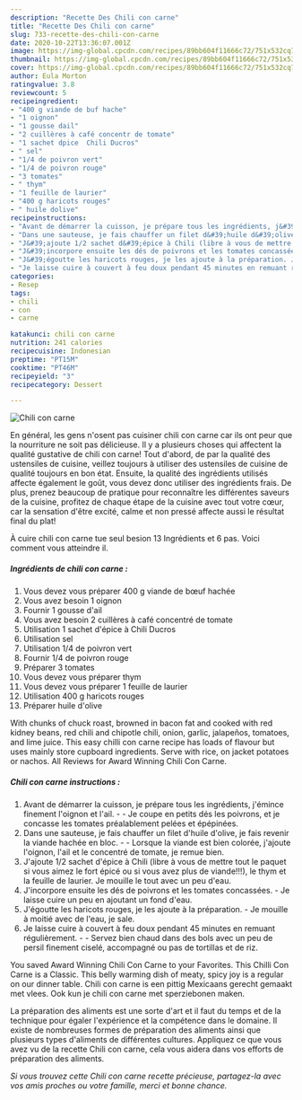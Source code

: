 ```yaml
---
description: "Recette Des Chili con carne"
title: "Recette Des Chili con carne"
slug: 733-recette-des-chili-con-carne
date: 2020-10-22T13:36:07.001Z
image: https://img-global.cpcdn.com/recipes/89bb604f11666c72/751x532cq70/chili-con-carne-photo-principale-de-la-recette.jpg
thumbnail: https://img-global.cpcdn.com/recipes/89bb604f11666c72/751x532cq70/chili-con-carne-photo-principale-de-la-recette.jpg
cover: https://img-global.cpcdn.com/recipes/89bb604f11666c72/751x532cq70/chili-con-carne-photo-principale-de-la-recette.jpg
author: Eula Morton
ratingvalue: 3.8
reviewcount: 5
recipeingredient:
- "400 g viande de buf hache"
- "1 oignon"
- "1 gousse dail"
- "2 cuillères à café concentr de tomate"
- "1 sachet dpice  Chili Ducros"
- " sel"
- "1/4 de poivron vert"
- "1/4 de poivron rouge"
- "3 tomates"
- " thym"
- "1 feuille de laurier"
- "400 g haricots rouges"
- " huile dolive"
recipeinstructions:
- "Avant de démarrer la cuisson, je prépare tous les ingrédients, j&#39;émince finement l&#39;oignon et l&#39;ail.  Je coupe en petits dés les poivrons, et je concasse les tomates préalablement pelées et épépinées."
- "Dans une sauteuse, je fais chauffer un filet d&#39;huile d&#39;olive, je fais revenir la viande hachée en bloc.  Lorsque la viande est bien colorée, j&#39;ajoute l&#39;oignon, l&#39;ail et le concentré de tomate, je remue bien."
- "J&#39;ajoute 1/2 sachet d&#39;épice à Chili (libre à vous de mettre tout le paquet si vous aimez le fort épicé ou si vous avez plus de viande!!!), le thym et la feuille de laurier. Je mouille le tout avec un peu d&#39;eau."
- "J&#39;incorpore ensuite les dés de poivrons et les tomates concassées. Je laisse cuire un peu en ajoutant un fond d&#39;eau."
- "J&#39;égoutte les haricots rouges, je les ajoute à la préparation. Je mouille à moitié avec de l&#39;eau, je sale."
- "Je laisse cuire à couvert à feu doux pendant 45 minutes en remuant régulièrement.  Servez bien chaud dans des bols avec un peu de persil finement ciselé, accompagné ou pas de tortillas et de riz."
categories:
- Resep
tags:
- chili
- con
- carne

katakunci: chili con carne 
nutrition: 241 calories
recipecuisine: Indonesian
preptime: "PT15M"
cooktime: "PT46M"
recipeyield: "3"
recipecategory: Dessert

---
```



![Chili con carne](https://img-global.cpcdn.com/recipes/89bb604f11666c72/751x532cq70/chili-con-carne-photo-principale-de-la-recette.jpg)

En général, les gens n'osent pas cuisiner chili con carne car ils ont peur que la nourriture ne soit pas délicieuse. Il y a plusieurs choses qui affectent la qualité gustative de chili con carne! Tout d'abord, de par la qualité des ustensiles de cuisine, veillez toujours à utiliser des ustensiles de cuisine de qualité toujours en bon état. Ensuite, la qualité des ingrédients utilisés affecte également le goût, vous devez donc utiliser des ingrédients frais. De plus, prenez beaucoup de pratique pour reconnaître les différentes saveurs de la cuisine, profitez de chaque étape de la cuisine avec tout votre cœur, car la sensation d'être excité, calme et non pressé affecte aussi le résultat final du plat!

<!--inarticleads1-->

À cuire chili con carne tue seul besion 13 Ingrédients et 6 pas. Voici comment vous atteindre il.

##### Ingrédients de chili con carne :

1. Vous devez vous préparer 400 g viande de bœuf hachée
1. Vous avez besoin 1 oignon
1. Fournir 1 gousse d&#39;ail
1. Vous avez besoin 2 cuillères à café concentré de tomate
1. Utilisation 1 sachet d&#39;épice à Chili Ducros
1. Utilisation  sel
1. Utilisation 1/4 de poivron vert
1. Fournir 1/4 de poivron rouge
1. Préparer 3 tomates
1. Vous devez vous préparer  thym
1. Vous devez vous préparer 1 feuille de laurier
1. Utilisation 400 g haricots rouges
1. Préparer  huile d&#39;olive


With chunks of chuck roast, browned in bacon fat and cooked with red kidney beans, red chili and chipotle chili, onion, garlic, jalapeños, tomatoes, and lime juice. This easy chilli con carne recipe has loads of flavour but uses mainly store cupboard ingredients. Serve with rice, on jacket potatoes or nachos. All Reviews for Award Winning Chili Con Carne. 

<!--inarticleads2-->

##### Chili con carne instructions :

1. Avant de démarrer la cuisson, je prépare tous les ingrédients, j&#39;émince finement l&#39;oignon et l&#39;ail. -  - Je coupe en petits dés les poivrons, et je concasse les tomates préalablement pelées et épépinées.
1. Dans une sauteuse, je fais chauffer un filet d&#39;huile d&#39;olive, je fais revenir la viande hachée en bloc. -  - Lorsque la viande est bien colorée, j&#39;ajoute l&#39;oignon, l&#39;ail et le concentré de tomate, je remue bien.
1. J&#39;ajoute 1/2 sachet d&#39;épice à Chili (libre à vous de mettre tout le paquet si vous aimez le fort épicé ou si vous avez plus de viande!!!), le thym et la feuille de laurier. Je mouille le tout avec un peu d&#39;eau.
1. J&#39;incorpore ensuite les dés de poivrons et les tomates concassées. - Je laisse cuire un peu en ajoutant un fond d&#39;eau.
1. J&#39;égoutte les haricots rouges, je les ajoute à la préparation. - Je mouille à moitié avec de l&#39;eau, je sale.
1. Je laisse cuire à couvert à feu doux pendant 45 minutes en remuant régulièrement. -  - Servez bien chaud dans des bols avec un peu de persil finement ciselé, accompagné ou pas de tortillas et de riz.


You saved Award Winning Chili Con Carne to your Favorites. This Chilli Con Carne is a Classic. This belly warming dish of meaty, spicy joy is a regular on our dinner table. Chili con carne is een pittig Mexicaans gerecht gemaakt met vlees. Ook kun je chili con carne met sperziebonen maken. 

<!--inarticleads1-->

<p>
La préparation des aliments est une sorte d'art et il faut du temps et de la technique pour égaler l'expérience et la compétence dans le domaine. Il existe de nombreuses formes de préparation des aliments ainsi que plusieurs types d'aliments de différentes cultures. Appliquez ce que vous avez vu de la recette Chili con carne, cela vous aidera dans vos efforts de préparation des aliments.
</p>

<p>
<i>Si vous trouvez cette Chili con carne recette précieuse, partagez-la avec vos amis proches ou votre famille, merci et bonne chance.</i>
</p>

